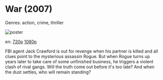 # War (2007)

Genres: action, crime, thriller

![poster](http://image.tmdb.org/t/p/w500/envBC1uSYRWVj2p3Im8XbPKZ4B5.jpg)

en:
  [720p](magnet:?xt=urn:btih:25FECF7072F3E12B2D3560896CEAB37B083B0236&tr=udp://glotorrents.pw:6969/announce&tr=udp://tracker.opentrackr.org:1337/announce&tr=udp://torrent.gresille.org:80/announce&tr=udp://tracker.openbittorrent.com:80&tr=udp://tracker.coppersurfer.tk:6969&tr=udp://tracker.leechers-paradise.org:6969&tr=udp://p4p.arenabg.ch:1337&tr=udp://tracker.internetwarriors.net:1337)
  [1080p](magnet:?xt=urn:btih:BE7A61BCD4CA0F483838563D0E77055E5E325980&tr=udp://glotorrents.pw:6969/announce&tr=udp://tracker.opentrackr.org:1337/announce&tr=udp://torrent.gresille.org:80/announce&tr=udp://tracker.openbittorrent.com:80&tr=udp://tracker.coppersurfer.tk:6969&tr=udp://tracker.leechers-paradise.org:6969&tr=udp://p4p.arenabg.ch:1337&tr=udp://tracker.internetwarriors.net:1337)
  


FBI agent Jack Crawford is out for revenge when his partner is killed and all clues point to the mysterious assassin Rogue. But when Rogue turns up years later to take care of some unfinished business, he triggers a violent clash of rival gangs. Will the truth come out before it's too late? And when the dust settles, who will remain standing?